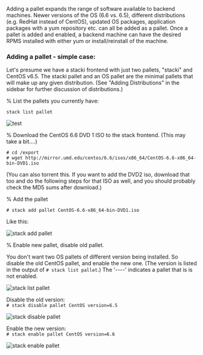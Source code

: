 Adding a pallet expands the range of software available to backend machines. Newer versions of the OS (6.6 vs. 6.5), different distributions (e.g. RedHat instead of CentOS), updated OS packages, application packages with a yum repository etc. can all be added as a pallet. Once a pallet is added and enabled, a backend machine can have the desired RPMS installed with either yum or install/reinstall of the machine. 

### Adding a pallet - simple case:

Let's presume we have a stacki frontend with just two pallets, "stacki" and CentOS v6.5. The stacki pallet and an OS pallet are the minimal pallets that will make up any given distribution. (See "Adding Distributions" in the sidebar for further discussion of distributions.)

% List the pallets you currently have:

    stack list pallet

![test](../images/stack-list-pallet-1.png)

% Download the CentOS 6.6 DVD 1 ISO to the stack frontend. (This may take a bit....)

`# cd /export`  
`# wget http://mirror.umd.edu/centos/6.6/isos/x86_64/CentOS-6.6-x86_64-bin-DVD1.iso`

(You can also torrent this. If you want to add the DVD2 iso, download that too and do the following steps for that ISO as well, and you should probably check the MD5 sums after download.)

% Add the pallet

`# stack add pallet CentOS-6.6-x86_64-bin-DVD1.iso`

Like this:

![stack add pallet](../images/stack-add-pallet-1.png)

% Enable new pallet, disable old pallet.

You don't want two OS pallets of different version being installed. So disable the old CentOS pallet, and enable the new one. (The version is listed in the output of `# stack list pallet`.) The '----' indicates a pallet that is is not enabled.

![stack list pallet](../images/stack-list-pallet-1.png)

Disable the old version:  
`# stack disable pallet CentOS version=6.5`

![stack disable pallet](../images/stack-disable-pallet-1.png)

Enable the new version:  
`# stack enable pallet CentOS version=6.6`

![stack enable pallet](../images/stack-enable-pallet-1.png)





